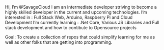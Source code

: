 Hi, I’m @SavageCloud I am an intermediate developer striving to become a highly skilled developer in the current and upcoming technologies.
I’m interested in : Full Stack Web, Arduino, Raspberry Pi and Cloud Development 
I’m currently learning : .Net Core, Various JS Libraries and Full stack development and how to contibute to Opensource projects

Goal: To create a collection of repos that could simplify learning for me as well as other folks that are getting into programming. 

<!---
SavageCloud/SavageCloud is a ✨ special ✨ repository because its `README.md` (this file) appears on your GitHub profile.
You can click the Preview link to take a look at your changes.
--->
